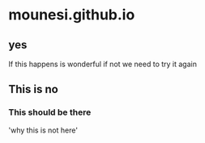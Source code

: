# mounesi.github.io


## yes

If this happens is wonderful if not we need to try it again


## This is no

### This should be there

'why this is not here'
